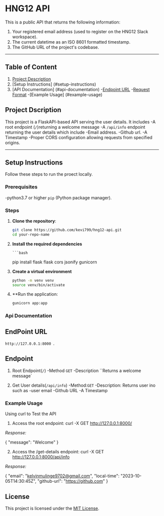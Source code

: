 # HNG12 API

This is a public API that returns the following information:

1. Your registered email address (used to register on the HNG12 Slack workspace).
2. The current datetime as an ISO 8601 formatted timestamp.
3. The GitHub URL of the project's codebase.

---

## Table of Content

1. [Project Description](#project-description)
2. [Setup Instructions] (#setup-instructions)
3. [API Documentation] (#api-documentation) -[Endpoint URL](#endpoint-url) -[Request Format](#request-format) -[Example Usage] (#example-usage)

## Project Dscription

This project is a FlaskAPI-based API serving the user details. It includes
-A root endpoint (`/`)returning a welcome message
-A `/api/info` endpoint returning the user details which include
-Email address.
-Github url.
-A Timestamp
-Proper CORS configuration allowing requests from specified origins.

---

## Setup Instructions

Follow these steps to run the proect locally.

### Prerequisites

-python3.7 or higher
`pip` (Python package manager).

### Steps

1.  **Clone the repository**:

    ```bash
    git clone https://github.com/kevi799/hng12-api.git
    cd your-repo-name

    ```

2.  **Install the required dependencies**

        ```bash

    pip install flask flask cors jsonify gunicorn

3.  **Create a virtual environment**

    ```bash
    python -m venv venv
    source venv/bin/activate

    ```

4.  \*\*Run the application:

    ```bash
    gunicorn app:app
    ```

### Api Documentation

## EndPoint URL

`http://127.0.0.1:8000 `.

## Endpoint

1. Root Endpoint(`/`)
   -Method `GET`
   -Description ``Returns a welcome message`

2. Get User details(`/api/info`)
   -Method:`GET`
   -Description: Returns user ino such as
   -user email
   -Github URL
   -A Timestamp

### Example Usage

Using curl to Test the API

1. Access the root endpoint:
   curl -X GET http://127.0.0.1:8000/

_Response:_

{
"message": "Welcome"
}

2. Access the /get-details endpoint:
   curl -X GET http://127.0.0.1:8000/api/info

_Response:_

{
"email": "kelvinmulinge9702@gmail.com",
"local-time": "2023-10-05T14:30:45Z",
"github-url": "https://github.com"
}

## License

This project is licensed under the [MIT License](LICENSE).

```

```
